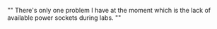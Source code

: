 "" There's only one problem I have at the moment which is the lack of available power sockets during labs. ""
